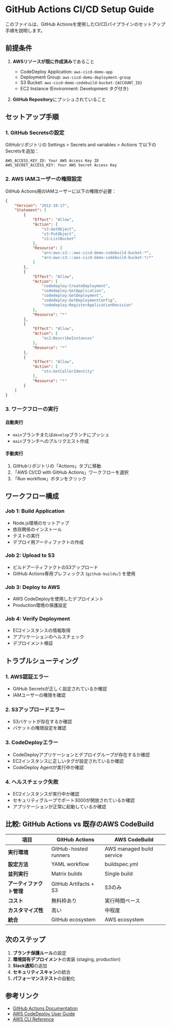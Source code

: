 # GitHub Actions CI/CD Setup Guide

このファイルは、GitHub Actionsを使用したCI/CDパイプラインのセットアップ手順を説明します。

## 前提条件

1. **AWSリソースが既に作成済み**であること
   - CodeDeploy Application: `aws-cicd-demo-app`
   - Deployment Group: `aws-cicd-demo-deployment-group`
   - S3 Bucket: `aws-cicd-demo-codebuild-bucket-{ACCOUNT_ID}`
   - EC2 Instance (Environment: Development タグ付き)

2. **GitHub Repository**にプッシュされていること

## セットアップ手順

### 1. GitHub Secretsの設定

GitHubリポジトリの Settings > Secrets and variables > Actions で以下のSecretsを追加：

```
AWS_ACCESS_KEY_ID: Your AWS Access Key ID
AWS_SECRET_ACCESS_KEY: Your AWS Secret Access Key
```

### 2. AWS IAMユーザーの権限設定

GitHub Actions用のIAMユーザーに以下の権限が必要：

```json
{
    "Version": "2012-10-17",
    "Statement": [
        {
            "Effect": "Allow",
            "Action": [
                "s3:GetObject",
                "s3:PutObject",
                "s3:ListBucket"
            ],
            "Resource": [
                "arn:aws:s3:::aws-cicd-demo-codebuild-bucket-*",
                "arn:aws:s3:::aws-cicd-demo-codebuild-bucket-*/*"
            ]
        },
        {
            "Effect": "Allow",
            "Action": [
                "codedeploy:CreateDeployment",
                "codedeploy:GetApplication",
                "codedeploy:GetDeployment",
                "codedeploy:GetDeploymentConfig",
                "codedeploy:RegisterApplicationRevision"
            ],
            "Resource": "*"
        },
        {
            "Effect": "Allow",
            "Action": [
                "ec2:DescribeInstances"
            ],
            "Resource": "*"
        },
        {
            "Effect": "Allow",
            "Action": [
                "sts:GetCallerIdentity"
            ],
            "Resource": "*"
        }
    ]
}
```

### 3. ワークフローの実行

#### 自動実行
- `main`ブランチまたは`develop`ブランチにプッシュ
- `main`ブランチへのプルリクエスト作成

#### 手動実行
1. GitHubリポジトリの「Actions」タブに移動
2. 「AWS CI/CD with GitHub Actions」ワークフローを選択
3. 「Run workflow」ボタンをクリック

## ワークフロー構成

### Job 1: Build Application
- Node.js環境のセットアップ
- 依存関係のインストール
- テストの実行
- デプロイ用アーティファクトの作成

### Job 2: Upload to S3
- ビルドアーティファクトのS3アップロード
- GitHub Actions専用プレフィックス (`github-builds/`) を使用

### Job 3: Deploy to AWS
- AWS CodeDeployを使用したデプロイメント
- Production環境の保護設定

### Job 4: Verify Deployment
- EC2インスタンスの情報取得
- アプリケーションのヘルスチェック
- デプロイメント検証

## トラブルシューティング

### 1. AWS認証エラー
- GitHub Secretsが正しく設定されているか確認
- IAMユーザーの権限を確認

### 2. S3アップロードエラー
- S3バケットが存在するか確認
- バケットの権限設定を確認

### 3. CodeDeployエラー
- CodeDeployアプリケーションとデプロイグループが存在するか確認
- EC2インスタンスに正しいタグが設定されているか確認
- CodeDeploy Agentが実行中か確認

### 4. ヘルスチェック失敗
- EC2インスタンスが実行中か確認
- セキュリティグループでポート3000が開放されているか確認
- アプリケーションが正常に起動しているか確認

## 比較: GitHub Actions vs 既存のAWS CodeBuild

| 項目 | GitHub Actions | AWS CodeBuild |
|------|----------------|---------------|
| **実行環境** | GitHub-hosted runners | AWS managed build service |
| **設定方法** | YAML workflow | buildspec.yml |
| **並列実行** | Matrix builds | Single build |
| **アーティファクト管理** | GitHub Artifacts + S3 | S3のみ |
| **コスト** | 無料枠あり | 実行時間ベース |
| **カスタマイズ性** | 高い | 中程度 |
| **統合** | GitHub ecosystem | AWS ecosystem |

## 次のステップ

1. **ブランチ保護ルール**の設定
2. **環境固有デプロイメント**の実装 (staging, production)
3. **Slack通知**の追加
4. **セキュリティスキャン**の統合
5. **パフォーマンステスト**の自動化

## 参考リンク

- [GitHub Actions Documentation](https://docs.github.com/en/actions)
- [AWS CodeDeploy User Guide](https://docs.aws.amazon.com/codedeploy/)
- [AWS CLI Reference](https://docs.aws.amazon.com/cli/)
